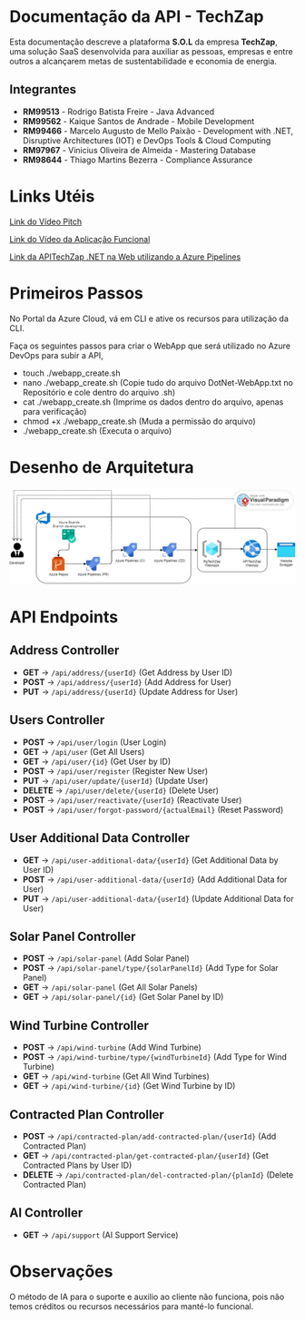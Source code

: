 # Documentação da API - TechZap

Esta documentação descreve a plataforma **S.O.L** da empresa **TechZap**, uma solução SaaS desenvolvida para auxiliar as pessoas, empresas e entre outros a alcançarem metas de sustentabilidade e economia de energia.

## Integrantes

- **RM99513** - Rodrigo Batista Freire - Java Advanced
- **RM99562** - Kaique Santos de Andrade - Mobile Development
- **RM99466** - Marcelo Augusto de Mello Paixão - Development with .NET, Disruptive Architectures (IOT) e DevOps Tools & Cloud Computing
- **RM97967** - Vinicius Oliveira de Almeida - Mastering Database
- **RM98644** - Thiago Martins Bezerra - Compliance Assurance

# Links Utéis

[Link do Vídeo Pitch](https://youtu.be/vPfHoWRXsYk)

[Link do Vídeo da Aplicação Funcional](https://youtu.be/usg-Rg47VBU)

[Link da APITechZap .NET na Web utilizando a Azure Pipelines](https://apitechzap.azurewebsites.net/swagger/index.html)

# Primeiros Passos

No Portal da Azure Cloud, vá em CLI e ative os recursos para utilização da CLI.

Faça os seguintes passos para criar o WebApp que será utilizado no Azure DevOps para subir a API,

 - touch ./webapp_create.sh
 - nano ./webapp_create.sh (Copie tudo do arquivo DotNet-WebApp.txt no Repositório e cole dentro do arquivo .sh)
 - cat ./webapp_create.sh (Imprime os dados dentro do arquivo, apenas para verificação)
 - chmod +x ./webapp_create.sh (Muda a permissão do arquivo)
 - ./webapp_create.sh (Executa o arquivo)

# Desenho de Arquitetura

![Desenho da Arquitetura DevOps](<Arquitetura Azure DevOps.jpg>)

# API Endpoints

## Address Controller
- **GET** -> `/api/address/{userId}` (Get Address by User ID)
- **POST** -> `/api/address/{userId}` (Add Address for User)
- **PUT** -> `/api/address/{userId}` (Update Address for User)

## Users Controller
- **POST** -> `/api/user/login` (User Login)
- **GET** -> `/api/user` (Get All Users)
- **GET** -> `/api/user/{id}` (Get User by ID)
- **POST** -> `/api/user/register` (Register New User)
- **PUT** -> `/api/user/update/{userId}` (Update User)
- **DELETE** -> `/api/user/delete/{userId}` (Delete User)
- **POST** -> `/api/user/reactivate/{userId}` (Reactivate User)
- **POST** -> `/api/user/forgot-password/{actualEmail}` (Reset Password)

## User Additional Data Controller
- **GET** -> `/api/user-additional-data/{userId}` (Get Additional Data by User ID)
- **POST** -> `/api/user-additional-data/{userId}` (Add Additional Data for User)
- **PUT** -> `/api/user-additional-data/{userId}` (Update Additional Data for User)

## Solar Panel Controller
- **POST** -> `/api/solar-panel` (Add Solar Panel)
- **POST** -> `/api/solar-panel/type/{solarPanelId}` (Add Type for Solar Panel)
- **GET** -> `/api/solar-panel` (Get All Solar Panels)
- **GET** -> `/api/solar-panel/{id}` (Get Solar Panel by ID)

## Wind Turbine Controller
- **POST** -> `/api/wind-turbine` (Add Wind Turbine)
- **POST** -> `/api/wind-turbine/type/{windTurbineId}` (Add Type for Wind Turbine)
- **GET** -> `/api/wind-turbine` (Get All Wind Turbines)
- **GET** -> `/api/wind-turbine/{id}` (Get Wind Turbine by ID)

## Contracted Plan Controller
- **POST** -> `/api/contracted-plan/add-contracted-plan/{userId}` (Add Contracted Plan)
- **GET** -> `/api/contracted-plan/get-contracted-plan/{userId}` (Get Contracted Plans by User ID)
- **DELETE** -> `/api/contracted-plan/del-contracted-plan/{planId}` (Delete Contracted Plan)

## AI Controller
- **GET** -> `/api/support` (AI Support Service)

# Observações

O método de IA para o suporte e auxilio ao cliente não funciona, pois não temos créditos ou recursos necessários para manté-lo funcional.
